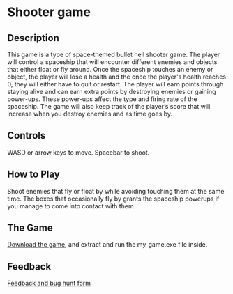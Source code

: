 # Shooter game


## Description

This game is a type of space-themed bullet hell shooter game. The player will control a spaceship that will encounter different enemies and objects that either float or fly around. Once the spaceship touches an enemy or object, the player will lose a health and the once the player's health reaches 0, they will either have to quit or restart. The player will earn points through staying alive and can earn extra points by destroying enemies or gaining power-ups. These power-ups affect the type and firing rate of the spaceship. The game will also keep track of the player’s score that will increase when you destroy enemies and as time goes by. 

## Controls

WASD or arrow keys to move. Spacebar to shoot.

## How to Play
Shoot enemies that fly or float by while avoiding touching them at the same time. The boxes that occasionally fly by grants the spaceship powerups if you manage to come into contact with them.

## The Game
[Download the game](JMSS-Science_Fair-Game.zip), and extract and run the my_game.exe file inside.

## Feedback
[Feedback and bug hunt form](https://docs.google.com/forms/d/e/1FAIpQLScPzdcGrJ1htHzAJI1RJ9GGUPgCm1LAj3SCFV3HKd3ihwND4w/viewform?usp=sf_link)